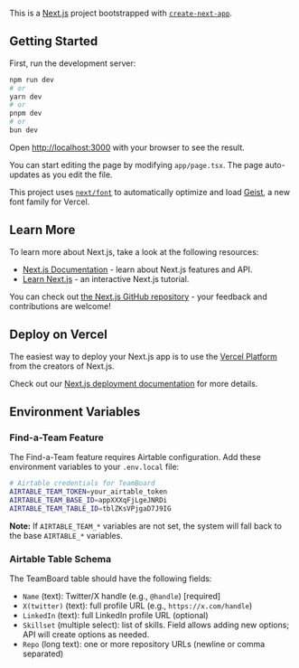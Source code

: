 This is a [Next.js](https://nextjs.org) project bootstrapped with [`create-next-app`](https://nextjs.org/docs/app/api-reference/cli/create-next-app).

## Getting Started

First, run the development server:

```bash
npm run dev
# or
yarn dev
# or
pnpm dev
# or
bun dev
```

Open [http://localhost:3000](http://localhost:3000) with your browser to see the result.

You can start editing the page by modifying `app/page.tsx`. The page auto-updates as you edit the file.

This project uses [`next/font`](https://nextjs.org/docs/app/building-your-application/optimizing/fonts) to automatically optimize and load [Geist](https://vercel.com/font), a new font family for Vercel.

## Learn More

To learn more about Next.js, take a look at the following resources:

- [Next.js Documentation](https://nextjs.org/docs) - learn about Next.js features and API.
- [Learn Next.js](https://nextjs.org/learn) - an interactive Next.js tutorial.

You can check out [the Next.js GitHub repository](https://github.com/vercel/next.js) - your feedback and contributions are welcome!

## Deploy on Vercel

The easiest way to deploy your Next.js app is to use the [Vercel Platform](https://vercel.com/new?utm_medium=default-template&filter=next.js&utm_source=create-next-app&utm_campaign=create-next-app-readme) from the creators of Next.js.

Check out our [Next.js deployment documentation](https://nextjs.org/docs/app/building-your-application/deploying) for more details.

## Environment Variables

### Find-a-Team Feature

The Find-a-Team feature requires Airtable configuration. Add these environment variables to your `.env.local` file:

```bash
# Airtable credentials for TeamBoard
AIRTABLE_TEAM_TOKEN=your_airtable_token
AIRTABLE_TEAM_BASE_ID=appXXXqFjLgeJNRDi
AIRTABLE_TEAM_TABLE_ID=tblZKsVPjgaD7J9IG
```

**Note:** If `AIRTABLE_TEAM_*` variables are not set, the system will fall back to the base `AIRTABLE_*` variables.

### Airtable Table Schema

The TeamBoard table should have the following fields:
- `Name` (text): Twitter/X handle (e.g., `@handle`) [required]
- `X(twitter)` (text): full profile URL (e.g., `https://x.com/handle`)
- `LinkedIn` (text): full LinkedIn profile URL (optional)
- `Skillset` (multiple select): list of skills. Field allows adding new options; API will create options as needed.
- `Repo` (long text): one or more repository URLs (newline or comma separated)
